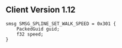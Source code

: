 ## Client Version 1.12

```rust,ignore
smsg SMSG_SPLINE_SET_WALK_SPEED = 0x301 {
    PackedGuid guid;    
    f32 speed;    
}

```
